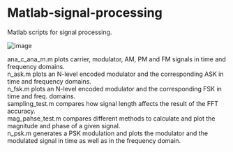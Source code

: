 # Matlab-signal-processing
Matlab scripts for signal processing.  

![image](https://github.com/Moji14/Matlab-signal-processing/assets/30596071/7e85bfc8-6a2a-49c0-a024-1a35acb904de)   

ana_c_ana_m.m plots carrier, modulator, AM, PM and FM signals in time and frequency domains.   
n_ask.m plots an N-level encoded modulator and the corresponding ASK in time and frequency domains.   
n_fsk.m plots an N-level encoded modulator and the corresponding FSK in time and freq. domains.   
sampling_test.m compares how signal length affects the result of the FFT accuracy.   
mag_pahse_test.m compares different methods to calculate and plot the magnitude and phase of a given signal.   
n_psk.m generates a PSK modulation and plots the modulator and the modulated signal in time as well as in the frequency domain.  
